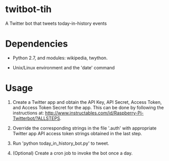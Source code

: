 # twitbot-tih
A Twitter bot that tweets today-in-history events

# Dependencies

- Python 2.7, and modules: wikipedia, twython.

- Unix/Linux environment and the 'date' command

# Usage

1. Create a Twitter app and obtain the API Key, API Secret, Access
Token, and Access Token Secret for the app. This can be done by
following the instructions at:
http://www.instructables.com/id/Raspberry-Pi-Twitterbot/?ALLSTEPS.

2. Override the corresponding strings in the file '.auth' with
appropriate Twitter app API access token strings obtained in the last
step.

3. Run 'python today_in_history_bot.py' to tweet.

4. (Optional) Create a cron job to invoke the bot once a day.
 
